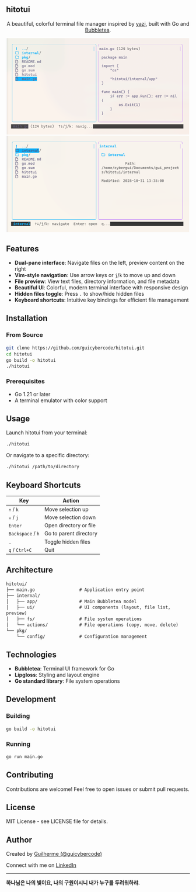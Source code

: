 ## hitotui

<div align="center">

A beautiful, colorful terminal file manager inspired by [yazi](https://github.com/sxyazi/yazi), built with Go and [Bubbletea](https://github.com/charmbracelet/bubbletea).

<img src="hito1.png" width="500"/>
<img src="hito2.png" width="500"/>


</div>

## Features

- **Dual-pane interface**: Navigate files on the left, preview content on the right
- **Vim-style navigation**: Use arrow keys or `j`/`k` to move up and down
- **File preview**: View text files, directory information, and file metadata
- **Beautiful UI**: Colorful, modern terminal interface with responsive design
- **Hidden files toggle**: Press `.` to show/hide hidden files
- **Keyboard shortcuts**: Intuitive key bindings for efficient file management

## Installation

### From Source

```bash
git clone https://github.com/guicybercode/hitotui.git
cd hitotui
go build -o hitotui
./hitotui
```

### Prerequisites

- Go 1.21 or later
- A terminal emulator with color support

## Usage

Launch hitotui from your terminal:

```bash
./hitotui
```

Or navigate to a specific directory:

```bash
./hitotui /path/to/directory
```

## Keyboard Shortcuts

| Key | Action |
|-----|--------|
| `↑` / `k` | Move selection up |
| `↓` / `j` | Move selection down |
| `Enter` | Open directory or file |
| `Backspace` / `h` | Go to parent directory |
| `.` | Toggle hidden files |
| `q` / `Ctrl+C` | Quit |

## Architecture

```
hitotui/
├── main.go                 # Application entry point
├── internal/
│   ├── app/                # Main Bubbletea model
│   ├── ui/                 # UI components (layout, file list, preview)
│   ├── fs/                 # File system operations
│   └── actions/            # File operations (copy, move, delete)
└── pkg/
    └── config/             # Configuration management
```

## Technologies

- **Bubbletea**: Terminal UI framework for Go
- **Lipgloss**: Styling and layout engine
- **Go standard library**: File system operations

## Development

### Building

```bash
go build -o hitotui
```

### Running

```bash
go run main.go
```

## Contributing

Contributions are welcome! Feel free to open issues or submit pull requests.

## License

MIT License - see LICENSE file for details.

## Author

Created by [Guilherme (@guicybercode)](https://github.com/guicybercode)

Connect with me on [LinkedIn](https://www.linkedin.com/in/guilherme-monteiro-3653b51a7)

---

**하나님은 나의 빛이요, 나의 구원이시니 내가 누구를 두려워하랴.**
